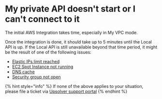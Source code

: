 # My private API doesn't start or I can't connect to it

The initial AWS Integration takes time, especially in My VPC mode. 

Once the integration is done, it should take up to 5 minutes until the Local API is up. If the Local API is still unavailable beyond that time period, it might be the result of one of the following issues:

* [Elastic IPs limit reached](elastic-ips-limit-reached.md)
* [EC2 Spot Instance not running](ec2-spot-instance-not-running.md)
* [DNS cache](dns-cache.md)
* [Security group not open](security-group-not-open.md)

{% hint style="info" %}
If none of the above applies to your situation, please file a ticket via [Upsolver support portal](https://support.upsolver.com/)
{% endhint %}


